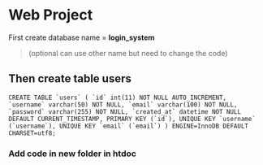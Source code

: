 # Web Project

First create database name = **login_system**
> (optional can use other name but need to change the code)


## Then create table users

```
CREATE TABLE `users` ( `id` int(11) NOT NULL AUTO_INCREMENT, `username` varchar(50) NOT NULL, `email` varchar(100) NOT NULL, `password` varchar(255) NOT NULL, `created_at` datetime NOT NULL DEFAULT CURRENT_TIMESTAMP, PRIMARY KEY (`id`), UNIQUE KEY `username` (`username`), UNIQUE KEY `email` (`email`) ) ENGINE=InnoDB DEFAULT CHARSET=utf8;
```
### Add code in new folder in htdoc
